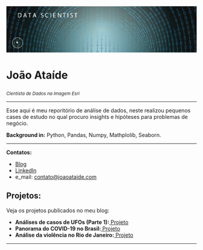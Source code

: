 
<p align="center">
  <img src="Prancheta 3-100.jpg" >
</p>

# João Ataíde
<sub>*Cientista de Dados na Imagem Esri*</sub>

---

Esse aqui é meu reporitório de análise de dados, neste realizou pequenos cases de estudo no qual procuro insights e hipóteses para problemas de negócio.

**Background in:** Python, Pandas, Numpy, Mathplolib, Seaborn.

---

**Contatos:**
* [Blog](https://www.joaoataide.com)
* [LinkedIn](https://www.linkedin.com/in/joaoataidee/)
* e_mail: contato@joaoataide.com


## Projetos:
Veja os projetos publicados no meu blog:
* **Análises de casos de UFOs (Parte 1):**[ Projeto](https://www.joaoataide.com/post/an%C3%A1lises-de-casos-de-ufos-parte-1-1)
* **Panorama do COVID-19 no Brasil:**[ Projeto](https://www.joaoataide.com/post/panorama-do-covid-19-no-brasil)
* **Análise da violência no Rio de Janeiro:**[ Projeto](https://www.joaoataide.com/post/análise-da-violênca-no-rio-de-janeiro)
---
